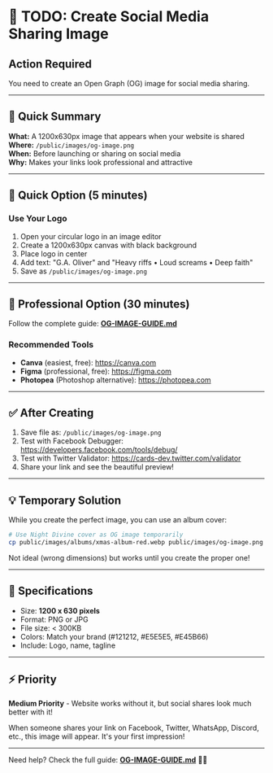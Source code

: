 # 📸 TODO: Create Social Media Sharing Image

## Action Required

You need to create an Open Graph (OG) image for social media sharing.

---

## 🎯 Quick Summary

**What:** A 1200x630px image that appears when your website is shared  
**Where:** `/public/images/og-image.png`  
**When:** Before launching or sharing on social media  
**Why:** Makes your links look professional and attractive  

---

## 🚀 Quick Option (5 minutes)

### Use Your Logo
1. Open your circular logo in an image editor
2. Create a 1200x630px canvas with black background
3. Place logo in center
4. Add text: "G.A. Oliver" and "Heavy riffs • Loud screams • Deep faith"
5. Save as `/public/images/og-image.png`

---

## 🎨 Professional Option (30 minutes)

Follow the complete guide: **[OG-IMAGE-GUIDE.md](./OG-IMAGE-GUIDE.md)**

### Recommended Tools
- **Canva** (easiest, free): https://canva.com
- **Figma** (professional, free): https://figma.com
- **Photopea** (Photoshop alternative): https://photopea.com

---

## ✅ After Creating

1. Save file as: `/public/images/og-image.png`
2. Test with Facebook Debugger: https://developers.facebook.com/tools/debug/
3. Test with Twitter Validator: https://cards-dev.twitter.com/validator
4. Share your link and see the beautiful preview!

---

## 💡 Temporary Solution

While you create the perfect image, you can use an album cover:

```bash
# Use Night Divine cover as OG image temporarily
cp public/images/albums/xmas-album-red.webp public/images/og-image.png
```

Not ideal (wrong dimensions) but works until you create the proper one!

---

## 📐 Specifications

- Size: **1200 x 630 pixels**
- Format: PNG or JPG
- File size: < 300KB
- Colors: Match your brand (#121212, #E5E5E5, #E45B66)
- Include: Logo, name, tagline

---

## ⚡ Priority

**Medium Priority** - Website works without it, but social shares look much better with it!

When someone shares your link on Facebook, Twitter, WhatsApp, Discord, etc., this image will appear. It's your first impression!

---

Need help? Check the full guide: **[OG-IMAGE-GUIDE.md](./OG-IMAGE-GUIDE.md)** 🎨✨

